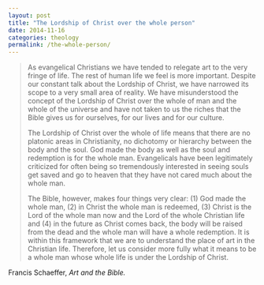 ```yaml
---
layout: post
title: "The Lordship of Christ over the whole person"
date: 2014-11-16
categories: theology
permalink: /the-whole-person/
---
```


> As evangelical Christians we have tended to relegate art to the very fringe of life. The rest of human life we feel is more important. Despite our constant talk about the Lordship of Christ, we have narrowed its scope to a very small area of reality. We have misunderstood the concept of the Lordship of Christ over the whole of man and the whole of the universe and have not taken to us the riches that the Bible gives us for ourselves, for our lives and for our culture.
> 
> The Lordship of Christ over the whole of life means that there are no platonic areas in Christianity, no dichotomy or hierarchy between the body and the soul. God made the body as well as the soul and redemption is for the whole man. Evangelicals have been legitimately criticized for often being so tremendously interested in seeing souls get saved and go to heaven that they have not cared much about the whole man.
> 
> The Bible, however, makes four things very clear: (1) God made the whole man, (2) in Christ the whole man is redeemed, (3) Christ is the Lord of the whole man now and the Lord of the whole Christian life and (4) in the future as Christ comes back, the body will be raised from the dead and the whole man will have a whole redemption. It is within this framework that we are to understand the place of art in the Christian life. Therefore, let us consider more fully what it means to be a whole man whose whole life is under the Lordship of Christ.

Francis Schaeffer, *Art and the Bible.*